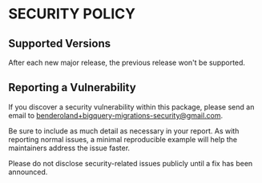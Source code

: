 # SECURITY POLICY

## Supported Versions

After each new major release, the previous release won't be supported.

## Reporting a Vulnerability

If you discover a security vulnerability within this package, please send an email to benderoland+bigquery-migrations-security@gmail.com.

Be sure to include as much detail as necessary in your report. As with reporting normal issues, a minimal reproducible example will help the maintainers address the issue faster.

Please do not disclose security-related issues publicly until a fix has been announced.